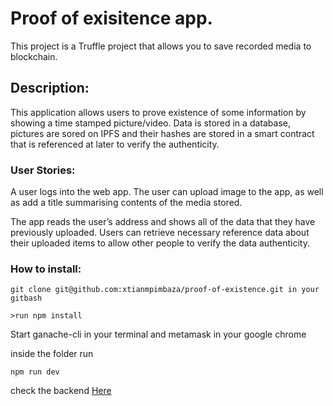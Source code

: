 <h1>Proof of exisitence app.</h1>

This project is a Truffle project that allows you to save recorded media to blockchain.


<h2>Description:</h2>
This application allows users to prove existence of some information by
showing a time stamped picture/video.
Data is stored in a database, pictures are sored on ​IPFS​ and their hashes are stored in a smart contract that is referenced at later to verify the
authenticity.

<h3>User Stories:</h3>
A user logs into the web app. The user can upload image to the
app, as well as add a title summarising contents of the media stored.

The app reads the user’s address and shows all of the data that they have previously
uploaded.
Users can retrieve necessary reference data about their uploaded items to allow other
people to verify the data authenticity.

<h3>How to install:</h3>

```
git clone git@github.com:xtianmpimbaza/proof-of-existence.git in your gitbash
```
```
>run npm install
```

Start ganache-cli in your terminal and metamask in your google chrome

inside the folder run
```
npm run dev
```
check the backend <a target="_blank" href="https://github.com/xtianmpimbaza/proof-of-exisitence-backend">Here</a>
